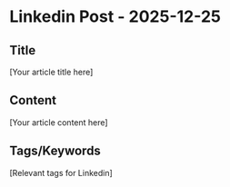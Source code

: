 # Linkedin Post - 2025-12-25

## Title
[Your article title here]

## Content
[Your article content here]

## Tags/Keywords
[Relevant tags for Linkedin]
